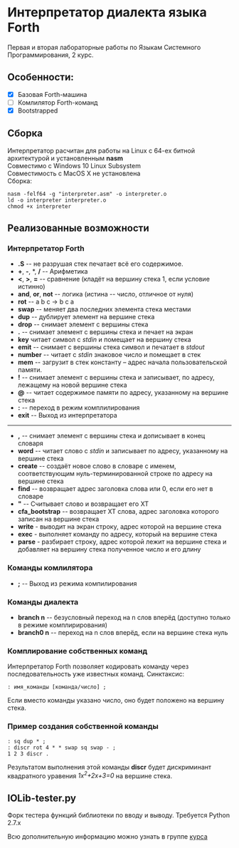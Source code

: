 # Интерпретатор диалекта языка Forth
Первая и вторая лабораторные работы по Языкам Системного Программирования, 2 курс.

## Особенности:
- [X] Базовая Forth-машина
- [ ] Комлилятор Forth-команд
- [X] Bootstrapped

## Сборка
	
Интерпретатор расчитан для работы на Linux с 64-ех битной архитектурой и установленным **nasm**<br />
Совместимо с Windows 10 Linux Subsystem<br />
Совместимость с MacOS X не установлена<br />
Сборка:<br />

```
nasm -felf64 -g "interpreter.asm" -o interpreter.o
ld -o interpreter interpreter.o
chmod +x interpreter
```

	
## Реализованные возможности

### Интерпретатор Forth

- **.S** -- не разрушая стек печатает всё его содержимое.
- **+**, **-**, \*, **/** -- Арифметика
- **<**, **>**, **=** -- сравнение (кладёт на вершину стека 1, если условие истинно)
- **and**, **or**, **not** -- логика (истина -- число, отличное от нуля)
- **rot** --  a b c -> b c a
- **swap** -- меняет два последних элемента стека местами
- **dup** -- дублирует элемент на вершине стека
- **drop** -- снимает элемент с вершины стека
- **.** -- снимает элемент с вершины стека и печает на экран
- **key** читает символ с _stdin_ и помещает на вершину стека
- **emit** -- снимает с вершины стека символ и печатает в _stdout_
- **number** -- читает с _stdin_ знаковое число и помещает в стек
- **mem** -- загрузит в стек константу – адрес начала пользовательской памяти.
- **!** -- снимает элемент с вершины стека и записывает, по адресу, лежащему на новой вершине стека
- **@** -- читает содержимое памяти по адресу, указанному на вершине стека
- **:** -- переход в режим комплилирования
- **exit** -- Выход из интерпретатора

---

- **,** -- снимает элемент с вершины стека и дописывает в конец словаря
- **word** -- читает слово с _stdin_ и записывает по адресу, указанному на вершине стека
- **create** -- создаёт новое слово в словаре с именем, соответствующим нуль-терминированной строке по адресу на вершине стека
- **find** -- возвращает адрес заголовка слова или 0, если его нет в словаре
- **"** -- Считывает слово и возвращает его XT
- **cfa_bootstrap** -- возвращает XT слова, адрес заголовка которого записан на вершине стека
- **write** - выводит на экран строку, адрес которой на вершине стека
- **exec** - выполняет команду по адресу, который на вершине стека
- **parse** - разбирает строку, адрес которой лежит на вершине стека и добавляет на вершину стека полученное число и его длину


### Команды комлилятора

- **;** -- Выход из режима компилирования

### Команды диалекта

- **branch n** -- безусловный переход на n слов вперёд (доступно только в режиме комплирирования)
- **branch0 n** -- переход на n слов вперёд, если на вершине стека нуль

### Комплирование собственных команд

Интерпретатор Forth позволяет кодировать команду через последовательность уже известных команд. Синктаксис:
```
: имя_команды [команда/число] ;
```
Если вместо команды указано число, оно будет положено на вершину стека.

### Пример создания собственной команды

```
: sq dup * ;
: discr rot 4 * * swap sq swap - ;
1 2 3 discr .
```

Результатом выполнения этой команды **discr** будет дискриминант квадратного уравения _1x<sup>2</sup>+2x+3=0_ на вершине стека.

## IOLib-tester.py

Форк тестера функций библиотеки по вводу и выводу. 
Требуется Python 2.7.x

Всю дополнительную информацию можно узнать в группе [курса](vk.com/spifmo)
